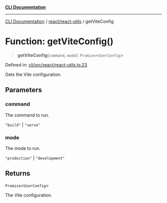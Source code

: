 [**CLI Documentation**](../../../README.md)

***

[CLI Documentation](../../../README.md) / [react/react-utils](../README.md) / getViteConfig

# Function: getViteConfig()

> **getViteConfig**(`command`, `mode`): `Promise`\<`UserConfig`\>

Defined in: [cli/src/react/react-utils.ts:23](https://github.com/stonemjs/cli/blob/f139573d7f6e29779d41fb031ed261bfcad59d09/src/react/react-utils.ts#L23)

Gets the Vite configuration.

## Parameters

### command

The command to run.

`"build"` | `"serve"`

### mode

The mode to run.

`"production"` | `"development"`

## Returns

`Promise`\<`UserConfig`\>

The Vite configuration.
